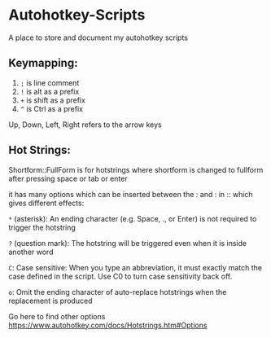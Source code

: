 # Autohotkey-Scripts
A place to store and document my autohotkey scripts

## Keymapping:

1)   ```;``` is line comment
2)   ```!``` is alt as a prefix
3)   ```+``` is shift as a prefix
4)   ```^``` is Ctrl as a prefix

Up, Down, Left, Right refers to the arrow keys


## Hot Strings:
Shortform::FullForm is for hotstrings where shortform is changed to fullform after pressing space or tab or enter

it has many options which can be inserted between the : and : in :: which gives different effects:

```*``` (asterisk): An ending character (e.g. Space, ., or Enter) is not required to trigger the hotstring

```?``` (question mark): The hotstring will be triggered even when it is inside another word

```C```: Case sensitive: When you type an abbreviation, it must exactly match the case defined in the script. Use C0 to turn case sensitivity back off.

```o```: Omit the ending character of auto-replace hotstrings when the replacement is produced


Go here to find other options
https://www.autohotkey.com/docs/Hotstrings.htm#Options
